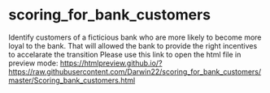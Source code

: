 # scoring_for_bank_customers
 Identify customers of a ficticious bank who are more likely to become more loyal to the bank. That will allowed the bank to provide the right incentives to accelarate the transition
Please use this link to open the html file in preview mode: https://htmlpreview.github.io/?https://raw.githubusercontent.com/Darwin22/scoring_for_bank_customers/master/Scoring_bank_customers.html
